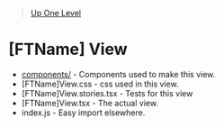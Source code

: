 > [Up One Level](../readme.md)

#  [FTName] View

<Purpose>

- [components/](components/readme.md) - Components used to make this view.
- [FTName]View.css - css used in this view.
- [FTName]View.stories.tsx - Tests for this view
- [FTName]View.tsx - The actual view.
- index.js - Easy import elsewhere.